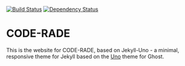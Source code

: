 [![Build Status](https://travis-ci.org/AAROC/CODE-RADE.svg?branch=master)](https://travis-ci.org/AAROC/CODE-RADE) [![Dependency Status](https://www.versioneye.com/user/projects/5a25613c0fb24f55cd7b787b/badge.svg?style=flat-square)](https://www.versioneye.com/user/projects/5a25613c0fb24f55cd7b787b)

# CODE-RADE

This is the website for CODE-RADE, based  on Jekyll-Uno - a minimal, responsive theme for Jekyll based on the [Uno](https://github.com/daleanthony/Uno) theme for Ghost.

